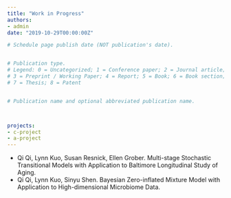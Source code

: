 ```yaml
---
title: "Work in Progress"
authors:
- admin
date: "2019-10-29T00:00:00Z"

# Schedule page publish date (NOT publication's date).


# Publication type.
# Legend: 0 = Uncategorized; 1 = Conference paper; 2 = Journal article;
# 3 = Preprint / Working Paper; 4 = Report; 5 = Book; 6 = Book section;
# 7 = Thesis; 8 = Patent


# Publication name and optional abbreviated publication name.



projects:
- c-project
- a-project
---
```


* Qi Qi, Lynn Kuo, Susan Resnick, Ellen Grober. Multi-stage Stochastic Transitional Models with Application to Baltimore Longitudinal Study of Aging.
* Qi Qi, Lynn Kuo, Sinyu Shen. Bayesian Zero-inflated Mixture Model with Application to High-dimensional Microbiome Data.
